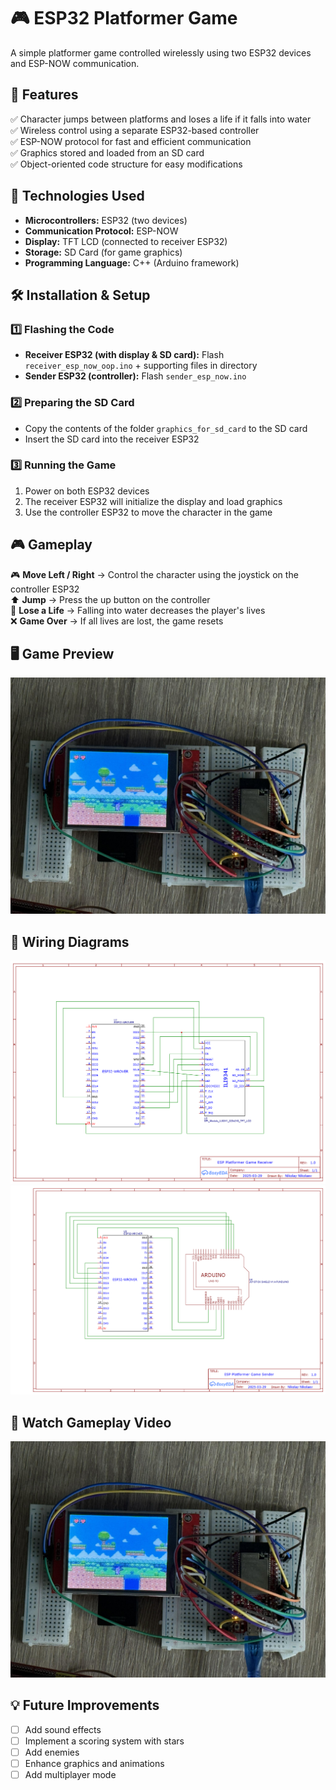 # 🎮 ESP32 Platformer Game
A simple platformer game controlled wirelessly using two ESP32 devices and ESP-NOW communication.

## 📌 Features
✅ Character jumps between platforms and loses a life if it falls into water  
✅ Wireless control using a separate ESP32-based controller  
✅ ESP-NOW protocol for fast and efficient communication  
✅ Graphics stored and loaded from an SD card  
✅ Object-oriented code structure for easy modifications  

## 🚀 Technologies Used
- **Microcontrollers:** ESP32 (two devices)
- **Communication Protocol:** ESP-NOW
- **Display:** TFT LCD (connected to receiver ESP32)
- **Storage:** SD Card (for game graphics)
- **Programming Language:** C++ (Arduino framework)

## 🛠 Installation & Setup
### 1️⃣ Flashing the Code
- **Receiver ESP32 (with display & SD card):** Flash `receiver_esp_now_oop.ino` + supporting files in directory
- **Sender ESP32 (controller):** Flash `sender_esp_now.ino`

### 2️⃣ Preparing the SD Card
- Copy the contents of the folder `graphics_for_sd_card` to the SD card
- Insert the SD card into the receiver ESP32

### 3️⃣ Running the Game
1. Power on both ESP32 devices
2. The receiver ESP32 will initialize the display and load graphics
3. Use the controller ESP32 to move the character in the game

## 🎮 Gameplay
🎮 **Move Left / Right** → Control the character using the joystick on the controller ESP32  
⬆️ **Jump** → Press the up button on the controller  
🌊 **Lose a Life** → Falling into water decreases the player's lives  
❌ **Game Over** → If all lives are lost, the game resets  

## 🖥️ Game Preview
![Game Screenshot](media/game_screenshot.jpg)

## 🔌 Wiring Diagrams
![Wiring Diagram](media/Schematic_ESP32-Platformer-Game-Receiver.png)
![Wiring Diagram](media/Schematic_ESP32-Platformer-Game-Sender.png)

## 🎥 Watch Gameplay Video  
[![Watch the video](media/game_screenshot.jpg)](https://youtu.be/Kc4bu3-5pdo)

## 💡 Future Improvements
- [ ] Add sound effects  
- [ ] Implement a scoring system with stars  
- [ ] Add enemies  
- [ ] Enhance graphics and animations  
- [ ] Add multiplayer mode  